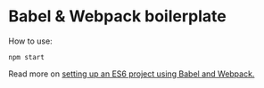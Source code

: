 # Babel & Webpack boilerplate

How to use:

```shell
npm start
```

Read more on
[setting up an ES6 project using Babel and Webpack.](https://www.sitepoint.com/es6-babel-webpack/)
